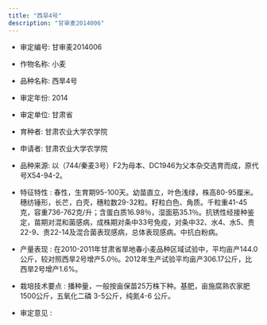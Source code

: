 ```yaml
---
title: "西旱4号"
description: "甘审麦2014006"
---
```

* 审定编号:  甘审麦2014006

*  作物名称:  小麦

*  品种名称:  西旱4号

*  审定年份:  2014

*  审定单位:  甘肃省

* 育种者:  甘肃农业大学农学院

*  申请者:  甘肃农业大学农学院

*  品种来源:  以（744/秦麦3号）F2为母本、DC1946为父本杂交选育而成，原代号X54-94-2。

*  特征特性 : 
春性，生育期95-100天。幼苗直立，叶色浅绿，株高80-95厘米。穗纺锤形，长芒，白壳，穗粒数29-32粒。籽粒白色、角质。千粒重41-45克，容重736-762克/升；含蛋白质16.98％，湿面筋35.1％。抗锈性经接种鉴定，苗期对混和菌感病，成株期对条中33号免疫，对条中32、水4、水5、贵22-9、贵22-14及混合菌表现感病，总体表现感病。中抗白粉病。
 
*  产量表现 : 
在2010-2011年甘肃省旱地春小麦品种区域试验中，平均亩产144.0公斤，较对照西旱2号增产5.0％。2012年生产试验平均亩产306.17公斤，比西旱2号增产1.6%。

*  栽培技术要点 : 
播种量，一般按亩保苗25万株下种。基肥，亩施腐熟农家肥1500公斤，五氧化二磷 3-5公斤，纯氮4-6 公斤。

*  审定意见 : 


